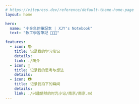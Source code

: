 ```yaml
---
# https://vitepress.dev/reference/default-theme-home-page
layout: home

hero:
  name: "小金魚的筆記本 | XJY's Notebook"
  text: "軟工學習筆記 📒📕📘"

features:
  - icon: 📚
    title: 记录我的学习笔记
    details: 
    link: ./简介
  - icon: 💭
    title: 记录我的思考与想法
    details: 
  - icon: 📷
    title: 记录我拍下的瞬间
    details: 
    link: ./兴趣使然的时光小记/南京/南京.md
---
```



